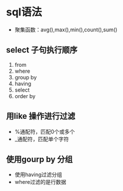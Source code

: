 # sql语法  

- 聚集函数：avg(),max(),min(),count(),sum()

## select 子句执行顺序
1. from
2. where 
3. group by 
4. having
5. select
6. order by


## 用like 操作进行过滤
- %通配符，匹配0个或多个
- _通配符，匹配单个字符

## 使用gourp by 分组
- 使用having过滤分组
- where过滤的是行数据


## 
